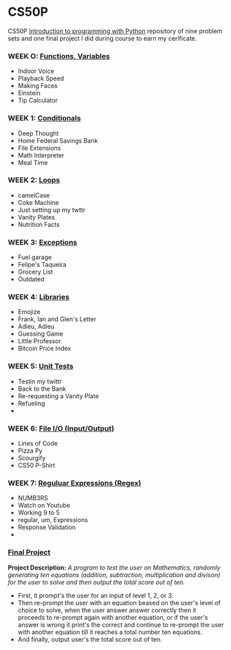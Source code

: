 # CS50P 

CS50P [Introduction to programming with Python](https://cs50.harvard.edu/python/2022/) repository of nine problem sets and one final project I did during course to earn my cerificate.

### WEEK O: [Functions, Variables](https://cs50.harvard.edu/python/2022/psets/0/)
* Indoor Voice 
*  Playback Speed
* Making Faces
* Einstein
* Tip Calculator

### WEEK 1: [Conditionals](https://cs50.harvard.edu/python/2022/psets/1/)
* Deep Thought
* Home Federal Savings Bank
* File Extensions
* Math Interpreter
* Meal Time

### WEEK 2: [Loops](https://cs50.harvard.edu/python/2022/weeks/2/)
* camelCase
* Coke Machine
* Just setting up my twttr
* Vanity Plates
* Nutrition Facts

### WEEK 3: [Exceptions](https://cs50.harvard.edu/python/2022/weeks/3/)
* Fuel garage
* Felipe's Taqueira
* Grocery List
* Outdated

### WEEK 4: [Libraries](https://cs50.harvard.edu/python/2022/weeks/4/)
* Emojize
* Frank, Ian and Glen's Letter
* Adieu, Adieu
* Guessing Game
* Little Professor
* Bitcoin Price Index

### WEEK 5: [Unit Tests](https://cs50.harvard.edu/python/2022/psets/5/)
* Testin my twittr
* Back to the Bank
* Re-requesting a Vanity Plate
* Refueling
*
### WEEK 6: [File I/O (Input/Output)](https://cs50.harvard.edu/python/2022/weeks/6/)
* Lines of Code
* Pizza Py
* Scourgify
* CS50 P-Shirt

### WEEK 7: [Reguluar Expressions (Regex)](https://cs50.harvard.edu/python/2022/weeks/7/)
* NUMB3RS
* Watch on Youtube
* Working 9 to 5
* regular, um, Expressions
* Response Validation
*

### [Final Project](https://cs50.harvard.edu/python/2022/project/)
**Project Description:** *A program to test the user on Mathematics, randomly generating ten equations (addition, subtraction, multiplication and divison) for the user to solve and then output the total score out of ten.*
* First, it prompt's the user for an input of level 1, 2, or 3.
* Then re-prompt the user with an equation beased on the user's level of choice to solve, when the user answer answer correctly then it proceeds to re-prompt again with another equation, or if the user's answer is wrong it print's the correct and continue to re-prompt the user with another equation till it reaches a total number ten equations.
* And finally, output user's the total score out of ten.

